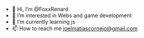 - 👋 Hi, I’m @FoxxRenard
- 👀 I’m interested in Webs and game development
- 🌱 I’m currently learning js 
- 📫 How to reach me joelmatiascornejo@gmail.com

<!---
FoxxRenard/FoxxRenard is a ✨ special ✨ repository because its `README.md` (this file) appears on your GitHub profile.
You can click the Preview link to take a look at your changes.
--->
